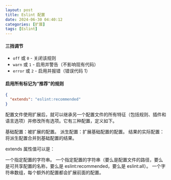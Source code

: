 ```yaml
---
layout: post
title: Eslint 配置
date: 2024-06-30 04:40:12
categories: [扩展]
tags: [Eslint]
---
```


#### 三挡调节

- `off` 或 `0` - 关闭该规则
- `warn` 或 `1` - 启用并警告（不影响现有代码）
- `error` 或 `2` - 启用并报错（错误代码 1）

#### 启用所有标记为“推荐”的规则

```json
{
  "extends": "eslint:recommended"
}
```

配置文件使用扩展后，就可以继承另一个配置文件的所有特征（包括规则、插件和语言选项）并修改所有选项。它有三种配置，定义如下。

基础配置：被扩展的配置。
派生配置：扩展基础配置的配置。
结果的实际配置：将派生配置合并到基础配置的结果。

extends 属性值可以是：

一个指定配置的字符串。
一个指定配置的字符串（要么是配置文件的路径，要么是可共享配置的名称，要么是 eslint:recommended，要么是 eslint:all）。
一个字符串数组，每个额外的配置都会扩展前面的配置。
